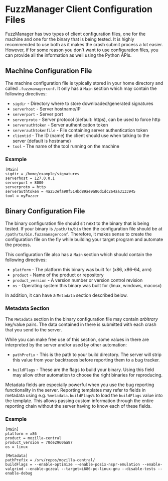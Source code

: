 # FuzzManager Client Configuration Files

FuzzManager has two types of client configuration files, one for the machine
and one for the binary that is being tested. It is highly recommended to use
both as it makes the crash submit process a lot easier. However, if for some
reason you don't want to use configuration files, you can provide all the
information as well using the Python APIs.

## Machine Configuration File

The machine configuration file is typically stored in your home directory
and called `.fuzzmanagerconf`. It only has a `Main` section which may contain
the following directives:

* `sigdir` - Directory where to store downloaded/generated signatures
* `serverhost` - Server hostname/IP
* `serverport` - Server port
* `serverproto` - Server protocol (default: https), can be used to force http
* `serverauthtoken` - Server authentication token
* `serverauthtokenfile` - File containing server authentication token
* `clientid` - The ID (name) the client should use when talking to the server (default is hostname)
* `tool` - The name of the tool running on the machine

### Example

```
[Main]
sigdir = /home/example/signatures
serverhost = 127.0.0.1
serverport = 8000
serverproto = http
serverauthtoken = 4a253efa90f514bd89ae9a86d1dc264aa3133945
tool = myFuzzer
```

## Binary Configuration File

The binary configuration file should sit next to the binary that is being
tested. If your binary is `/path/to/bin` then the configuration file should be
at `/path/to/bin.fuzzmanagerconf`. Therefore, it makes sense to create the
configuration file on the fly while building your target program and automate
the process.

This configuration file also has a `Main` section which should contain the
following directives:

* `platform` - The platform this binary was built for (x86, x86-64, arm)
* `product` - Name of the product or repository
* `product_version` - A version number or version control revision
* `os` - Operating system this binary was built for (linux, windows, macosx)

In addition, it can have a `Metadata` section described below.

### Metadata Section

The `Metadata` section in the binary configuration file may contain
*arbitrary* key/value pairs. The data contained in there is submitted
with each crash that you send to the server.

While you can make free use of this section, some values in there are
interpreted by the server and/or used by other automation:

* `pathPrefix` - This is the path to your build directory. The server will
strip this value from your backtraces before reporting them to a bug tracker.

* `buildFlags` - These are the flags to build your binary. Using this field
may allow other automation to choose the right binaries for reproducing.

Metadata fields are especially powerful when you use the bug reporting
functionality in the server. Reporting templates may refer to fields in
metadata using e.g. `%metadata.buildFlags%` to load the `buildFlags` value
into the template. This allows passing custom information through the entire
reporting chain without the server having to know each of these fields.

### Example

```
[Main]
platform = x86
product = mozilla-central
product_version = 70de2960aa87
os = linux

[Metadata]
pathPrefix = /srv/repos/mozilla-central/
buildFlags = --enable-optimize --enable-posix-nspr-emulation --enable-valgrind --enable-gczeal --target=i686-pc-linux-gnu --disable-tests --enable-debug
```
